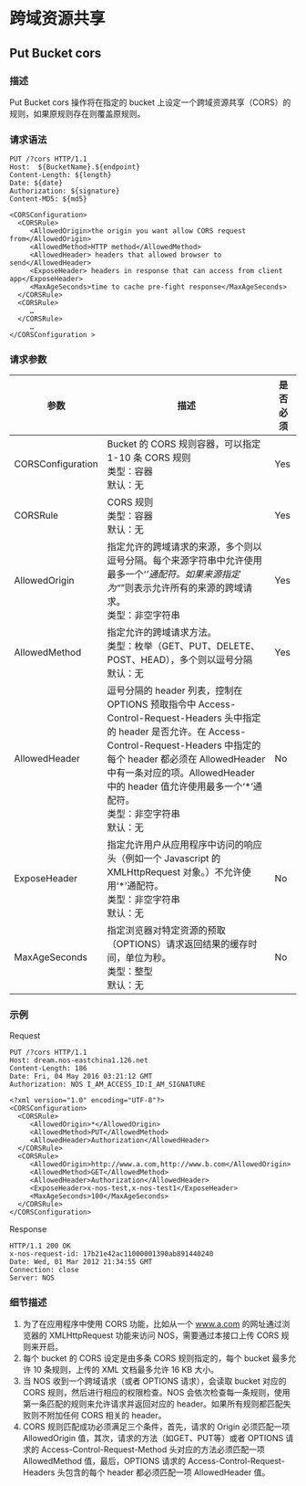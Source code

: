 # 跨域资源共享

## Put Bucket cors

### 描述

Put Bucket cors 操作将在指定的 bucket 上设定一个跨域资源共享（CORS）的规则，如果原规则存在则覆盖原规则。

### 请求语法

	PUT /?cors HTTP/1.1
	Host:  ${BucketName}.${endpoint}
	Content-Length: ${length}
	Date: ${date}
	Authorization: ${signature}
	Content-MD5: ${md5}

	<CORSConfiguration>
	  <CORSRule>
	     <AllowedOrigin>the origin you want allow CORS request from</AllowedOrigin>
	     <AllowedMethod>HTTP method</AllowedMethod>
	     <AllowedHeader> headers that allowed browser to send</AllowedHeader>
	     <ExposeHeader> headers in response that can access from client app</ExposeHeader>
	     <MaxAgeSeconds>time to cache pre-fight response</MaxAgeSeconds>
	  </CORSRule>
	  <CORSRule>
	     …
	  </CORSRule>
	     …
	</CORSConfiguration >

### 请求参数

|        参数       |                                                                                                                                                 描述                                                                                                                                                | 是否必须 |
|-------------------|-----------------------------------------------------------------------------------------------------------------------------------------------------------------------------------------------------------------------------------------------------------------------------------------------------|----------|
| CORSConfiguration | Bucket 的 CORS 规则容器，可以指定 1-10 条 CORS 规则<br>类型：容器<br>默认：无                                                                                                                                                                                                                       | Yes      |
| CORSRule          | CORS 规则<br>类型：容器<br>默认：无                                                                                                                                                                                                                                                                 | Yes      |
| AllowedOrigin     | 指定允许的跨域请求的来源，多个则以逗号分隔。每个来源字符串中允许使用最多一个‘*’通配符。如果来源指定为“*”则表示允许所有的来源的跨域请求。<br>类型：非空字符串                                                                                                                                        | Yes      |
| AllowedMethod     | 指定允许的跨域请求方法。<br>类型：枚举（GET、PUT、DELETE、POST、HEAD），多个则以逗号分隔<br>默认：无                                                                                                                                                                                                | Yes      |
| AllowedHeader     | 逗号分隔的 header 列表，控制在 OPTIONS 预取指令中 Access-Control-Request-Headers 头中指定的 header 是否允许。在 Access-Control-Request-Headers 中指定的每个 header 都必须在 AllowedHeader 中有一条对应的项。AllowedHeader 中的 header 值允许使用最多一个‘*’通配符。<br>类型：非空字符串<br>默认：无 | No       |
| ExposeHeader      | 指定允许用户从应用程序中访问的响应头（例如一个 Javascript 的 XMLHttpRequest 对象。）不允许使用‘*’通配符。<br>类型：非空字符串<br>默认：无                                                                                                                                                           | No       |
| MaxAgeSeconds     | 指定浏览器对特定资源的预取（OPTIONS）请求返回结果的缓存时间，单位为秒。<br>类型：整型 <br>默认：无                                                                                                                                                                                                  | No       |

### 示例
Request

	PUT /?cors HTTP/1.1
	Host: dream.nos-eastchina1.126.net
	Content-Length: 186
	Date: Fri, 04 May 2016 03:21:12 GMT
	Authorization: NOS I_AM_ACCESS_ID:I_AM_SIGNATURE

	<?xml version="1.0" encoding="UTF-8"?>
	<CORSConfiguration>
	  <CORSRule>
	     <AllowedOrigin>*</AllowedOrigin>
	     <AllowedMethod>PUT</AllowedMethod>
	     <AllowedHeader>Authorization</AllowedHeader>
	  </CORSRule>
	  <CORSRule>
	     <AllowedOrigin>http://www.a.com,http://www.b.com</AllowedOrigin>
	     <AllowedMethod>GET</AllowedMethod>
	     <AllowedHeader>Authorization</AllowedHeader>
	     <ExposeHeader>x-nos-test,x-nos-test1</ExposeHeader>
	     <MaxAgeSeconds>100</MaxAgeSeconds>
	  </CORSRule>
	</CORSConfiguration>

Response

	HTTP/1.1 200 OK
	x-nos-request-id: 17b21e42ac11000001390ab891440240
	Date: Wed, 01 Mar 2012 21:34:55 GMT
	Connection: close
	Server: NOS

### 细节描述
1. 为了在应用程序中使用 CORS 功能，比如从一个 www.a.com 的网址通过浏览器的 XMLHttpRequest 功能来访问 NOS，需要通过本接口上传 CORS 规则来开启。
2. 每个 bucket 的 CORS 设定是由多条 CORS 规则指定的，每个 bucket 最多允许 10 条规则，上传的 XML 文档最多允许 16 KB 大小。
3. 当 NOS 收到一个跨域请求（或者 OPTIONS 请求），会读取 bucket 对应的 CORS 规则，然后进行相应的权限检查。NOS 会依次检查每一条规则，使用第一条匹配的规则来允许请求并返回对应的 header。如果所有规则都匹配失败则不附加任何 CORS 相关的 header。
4. CORS 规则匹配成功必须满足三个条件，首先，请求的 Origin 必须匹配一项 AllowedOrigin 值，其次，请求的方法（如GET、PUT等）或者 OPTIONS 请求的 Access-Control-Request-Method 头对应的方法必须匹配一项 AllowedMethod 值，最后，OPTIONS 请求的 Access-Control-Request-Headers 头包含的每个 header 都必须匹配一项 AllowedHeader 值。